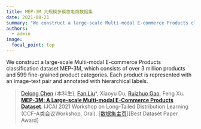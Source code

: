 ```yaml
---
title: MEP-3M 大规模多模态电商数据集
date: 2021-08-21
summary: "We construct a large-scale Multi-modal E-commerce Products classification dataset MEP-3M, which consists of over 3 million products and 599 fine-grained product categories. Each product is represented with an image-text pair and annotated with hierarchical labels."
authors:
  - admin
image:
  focal_point: top
---
```

  
We construct a large-scale Multi-modal E-commerce Products classification dataset MEP-3M, which consists of over 3 million products and 599 fine-grained product categories. Each product is represented with an image-text pair and annotated with hierarchical labels.

<!--more-->

> [Delong Chen](author/陈德龙/) (本科生), [Fan Liu](author/刘凡/)*, Xiaoyu Du, [Ruizhuo Gao](author/高瑞琢/), Feng Xu. [**MEP-3M: A Large-scale Multi-modal E-Commerce Products Dataset**](../../publication/icjaiw2021mep/). IJCAI 2021 Workshop on Long-Tailed Distribution Learning (CCF-A类会议Workshop, Oral). [[数据集主页](https://github.com/ChenDelong1999/MEP-3M)][Best Dataset Paper Award]
